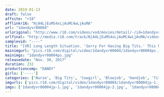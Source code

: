 ```yaml
---
date: 2019-01-13
draft: false
affsite: "r18"
afflinkr18: "NjA4LjEuMS4xLjAuMC4wLjAuMA"
url: "1dandyvr00004"
urloriginal: "http://www.r18.com/videos/vod/movies/detail/-/id=1dandyvr00004"
urlfinal: "http://media.r18.com/track/NjA4LjEuMS4xLjAuMC4wLjAuMA/videos/vod/movies/detail/-/id=1dandyvr00004"
samplevid: "----"
title: "[VR] Long Length Situation. 'Sorry For Having Big Tits.' This Nurse Feels Bad For Accidentally Turning On Her Patient With Her Huge Tits And Makes Up For It By Providing Him With A Handjob, Blowjob, Titty Fuck, And Full On Sex In The Hospital!"
mainimgurl: "pics.r18.com/digital/video/1dandyvr00004/1dandyvr00004ps.jpg"
mainimgs: "1dandyvr00004ps.jpg"
releasedate: "Nov. 30, 2017"
duration: 232
productioncomp: "DANDY"
girls: ['----']
categories: ['Nurse', 'Big Tits', 'Cowgirl', 'Blowjob', 'Handjob', 'Titty Fuck', 'VR Exclusive']
imgurls: ['pics.r18.com/digital/video/1dandyvr00004/1dandyvr00004jp-1.jpg', 'pics.r18.com/digital/video/1dandyvr00004/1dandyvr00004jp-2.jpg', 'pics.r18.com/digital/video/1dandyvr00004/1dandyvr00004jp-3.jpg', 'pics.r18.com/digital/video/1dandyvr00004/1dandyvr00004jp-4.jpg', 'pics.r18.com/digital/video/1dandyvr00004/1dandyvr00004jp-5.jpg', 'pics.r18.com/digital/video/1dandyvr00004/1dandyvr00004jp-6.jpg', 'pics.r18.com/digital/video/1dandyvr00004/1dandyvr00004jp-7.jpg', 'pics.r18.com/digital/video/1dandyvr00004/1dandyvr00004jp-8.jpg', 'pics.r18.com/digital/video/1dandyvr00004/1dandyvr00004jp-9.jpg', 'pics.r18.com/digital/video/1dandyvr00004/1dandyvr00004jp-10.jpg', 'pics.r18.com/digital/video/1dandyvr00004/1dandyvr00004jp-11.jpg', 'pics.r18.com/digital/video/1dandyvr00004/1dandyvr00004jp-12.jpg', 'pics.r18.com/digital/video/1dandyvr00004/1dandyvr00004jp-13.jpg', 'pics.r18.com/digital/video/1dandyvr00004/1dandyvr00004jp-14.jpg', 'pics.r18.com/digital/video/1dandyvr00004/1dandyvr00004jp-15.jpg', 'pics.r18.com/digital/video/1dandyvr00004/1dandyvr00004jp-16.jpg', 'pics.r18.com/digital/video/1dandyvr00004/1dandyvr00004jp-17.jpg', 'pics.r18.com/digital/video/1dandyvr00004/1dandyvr00004jp-18.jpg', 'pics.r18.com/digital/video/1dandyvr00004/1dandyvr00004jp-19.jpg', 'pics.r18.com/digital/video/1dandyvr00004/1dandyvr00004jp-20.jpg']
imgs: ['1dandyvr00004jp-1.jpg', '1dandyvr00004jp-2.jpg', '1dandyvr00004jp-3.jpg', '1dandyvr00004jp-4.jpg', '1dandyvr00004jp-5.jpg', '1dandyvr00004jp-6.jpg', '1dandyvr00004jp-7.jpg', '1dandyvr00004jp-8.jpg', '1dandyvr00004jp-9.jpg', '1dandyvr00004jp-10.jpg', '1dandyvr00004jp-11.jpg', '1dandyvr00004jp-12.jpg', '1dandyvr00004jp-13.jpg', '1dandyvr00004jp-14.jpg', '1dandyvr00004jp-15.jpg', '1dandyvr00004jp-16.jpg', '1dandyvr00004jp-17.jpg', '1dandyvr00004jp-18.jpg', '1dandyvr00004jp-19.jpg', '1dandyvr00004jp-20.jpg']
---
```

